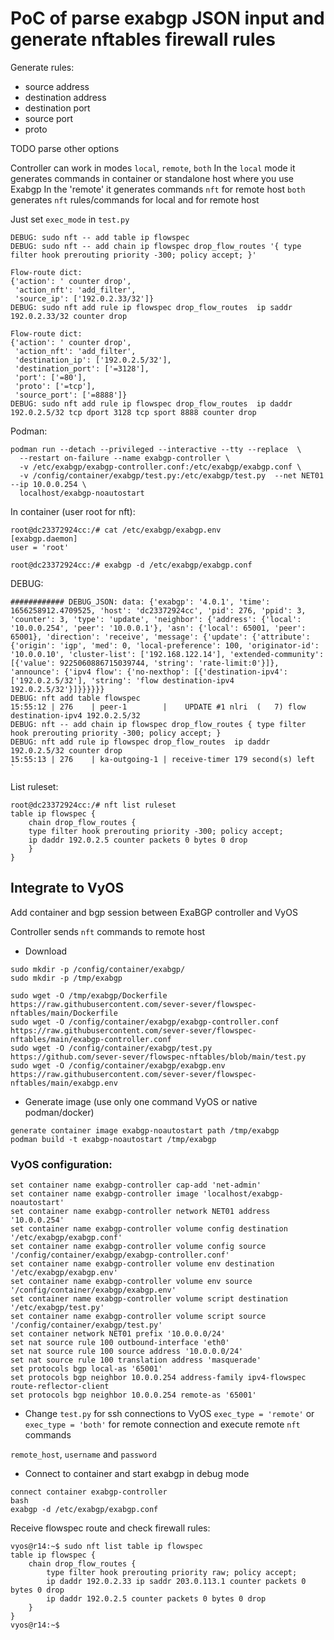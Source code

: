 # PoC of parse exabgp JSON input and generate nftables firewall rules

Generate rules:
* source address
* destination address
* destination port
* source port
* proto

TODO parse other options

Controller can work in modes `local`, `remote`, `both`
In the `local` mode it generates commands in container or standalone host where you use Exabgp
In the 'remote' it generates commands `nft` for remote host
`both` generates `nft` rules/commands for local and for remote host

Just set `exec_mode` in `test.py`

```
DEBUG: sudo nft -- add table ip flowspec
DEBUG: sudo nft -- add chain ip flowspec drop_flow_routes '{ type filter hook prerouting priority -300; policy accept; }'

Flow-route dict: 
{'action': ' counter drop',
 'action_nft': 'add_filter',
 'source_ip': ['192.0.2.33/32']}
DEBUG: sudo nft add rule ip flowspec drop_flow_routes  ip saddr 192.0.2.33/32 counter drop

Flow-route dict: 
{'action': ' counter drop',
 'action_nft': 'add_filter',
 'destination_ip': ['192.0.2.5/32'],
 'destination_port': ['=3128'],
 'port': ['=80'],
 'proto': ['=tcp'],
 'source_port': ['=8888']}
DEBUG: sudo nft add rule ip flowspec drop_flow_routes  ip daddr 192.0.2.5/32 tcp dport 3128 tcp sport 8888 counter drop
```

Podman:
```
podman run --detach --privileged --interactive --tty --replace  \
  --restart on-failure --name exabgp-controller \
  -v /etc/exabgp/exabgp-controller.conf:/etc/exabgp/exabgp.conf \
  -v /config/container/exabgp/test.py:/etc/exabgp/test.py  --net NET01 --ip 10.0.0.254 \
  localhost/exabgp-noautostart

```
In container (user root for nft):
```
root@dc23372924cc:/# cat /etc/exabgp/exabgp.env 
[exabgp.daemon]
user = 'root'

root@dc23372924cc:/# exabgp -d /etc/exabgp/exabgp.conf
```

DEBUG:
```
############ DEBUG_JSON: data: {'exabgp': '4.0.1', 'time': 1656258912.4709525, 'host': 'dc23372924cc', 'pid': 276, 'ppid': 3, 'counter': 3, 'type': 'update', 'neighbor': {'address': {'local': '10.0.0.254', 'peer': '10.0.0.1'}, 'asn': {'local': 65001, 'peer': 65001}, 'direction': 'receive', 'message': {'update': {'attribute': {'origin': 'igp', 'med': 0, 'local-preference': 100, 'originator-id': '10.0.0.10', 'cluster-list': ['192.168.122.14'], 'extended-community': [{'value': 9225060886715039744, 'string': 'rate-limit:0'}]}, 'announce': {'ipv4 flow': {'no-nexthop': [{'destination-ipv4': ['192.0.2.5/32'], 'string': 'flow destination-ipv4 192.0.2.5/32'}]}}}}}}
DEBUG: nft add table flowspec
15:55:12 | 276    | peer-1        |    UPDATE #1 nlri  (   7) flow destination-ipv4 192.0.2.5/32
DEBUG: nft -- add chain ip flowspec drop_flow_routes { type filter hook prerouting priority -300; policy accept; }
DEBUG: nft add rule ip flowspec drop_flow_routes  ip daddr 192.0.2.5/32 counter drop
15:55:13 | 276    | ka-outgoing-1 | receive-timer 179 second(s) left
`
```
List ruleset:
```
root@dc23372924cc:/# nft list ruleset
table ip flowspec {
    chain drop_flow_routes {
	type filter hook prerouting priority -300; policy accept;
	ip daddr 192.0.2.5 counter packets 0 bytes 0 drop
    }
}

```
## Integrate to VyOS
Add container and bgp session between ExaBGP controller and VyOS

Controller sends `nft` commands to remote host
* Download 
```
sudo mkdir -p /config/container/exabgp/
sudo mkdir -p /tmp/exabgp

sudo wget -O /tmp/exabgp/Dockerfile https://raw.githubusercontent.com/sever-sever/flowspec-nftables/main/Dockerfile
sudo wget -O /config/container/exabgp/exabgp-controller.conf https://raw.githubusercontent.com/sever-sever/flowspec-nftables/main/exabgp-controller.conf
sudo wget -O /config/container/exabgp/test.py https://github.com/sever-sever/flowspec-nftables/blob/main/test.py
sudo wget -O /config/container/exabgp/exabgp.env https://raw.githubusercontent.com/sever-sever/flowspec-nftables/main/exabgp.env

```
* Generate image (use only one command VyOS or native podman/docker)
```
generate container image exabgp-noautostart path /tmp/exabgp
podman build -t exabgp-noautostart /tmp/exabgp

```
### VyOS configuration:
```
set container name exabgp-controller cap-add 'net-admin'
set container name exabgp-controller image 'localhost/exabgp-noautostart'
set container name exabgp-controller network NET01 address '10.0.0.254'
set container name exabgp-controller volume config destination '/etc/exabgp/exabgp.conf'
set container name exabgp-controller volume config source '/config/container/exabgp/exabgp-controller.conf'
set container name exabgp-controller volume env destination '/etc/exabgp/exabgp.env'
set container name exabgp-controller volume env source '/config/container/exabgp/exabgp.env'
set container name exabgp-controller volume script destination '/etc/exabgp/test.py'
set container name exabgp-controller volume script source '/config/container/exabgp/test.py'
set container network NET01 prefix '10.0.0.0/24'
set nat source rule 100 outbound-interface 'eth0'
set nat source rule 100 source address '10.0.0.0/24'
set nat source rule 100 translation address 'masquerade'
set protocols bgp local-as '65001'
set protocols bgp neighbor 10.0.0.254 address-family ipv4-flowspec route-reflector-client
set protocols bgp neighbor 10.0.0.254 remote-as '65001'
```
* Change `test.py` for ssh connections to VyOS
`exec_type = 'remote'` or `exec_type = 'both'` for remote connection and execute remote `nft` commands

`remote_host`, `username` and `password`
* Connect to container and start exabgp in debug mode
```
connect container exabgp-controller
bash
exabgp -d /etc/exabgp/exabgp.conf

```

Receive flowspec route and check firewall rules:
```
vyos@r14:~$ sudo nft list table ip flowspec
table ip flowspec {
	chain drop_flow_routes {
		type filter hook prerouting priority raw; policy accept;
		ip daddr 192.0.2.33 ip saddr 203.0.113.1 counter packets 0 bytes 0 drop
		ip daddr 192.0.2.5 counter packets 0 bytes 0 drop
	}
}
vyos@r14:~$ 
```

